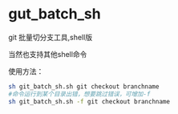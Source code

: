 # gut_batch_sh
git 批量切分支工具,shell版

当然也支持其他shell命令

使用方法：
```bash
sh git_batch_sh.sh git checkout branchname
#命令运行到某个目录出错，想要跳过错误，可增加-f
sh git_batch_sh.sh -f git checkout branchname
````
